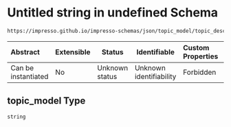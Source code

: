 # Untitled string in undefined Schema

```txt
https://impresso.github.io/impresso-schemas/json/topic_model/topic_description.schema.json#/properties/topic_model
```




| Abstract            | Extensible | Status         | Identifiable            | Custom Properties | Additional Properties | Access Restrictions | Defined In                                                                                     |
| :------------------ | ---------- | -------------- | ----------------------- | :---------------- | --------------------- | ------------------- | ---------------------------------------------------------------------------------------------- |
| Can be instantiated | No         | Unknown status | Unknown identifiability | Forbidden         | Allowed               | none                | [topic_description.schema.json\*](../out/topic_description.schema.json "open original schema") |

## topic_model Type

`string`
